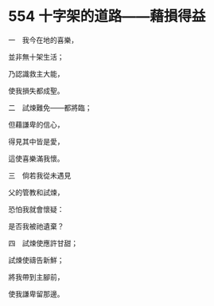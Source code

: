 # 554 十字架的道路——藉損得益

一　我今在地的喜樂，

並非無十架生活；

乃認識救主大能，

使我損失都成聖。

二　試煉難免——都將臨；

但藉謙卑的信心，

得見其中皆是愛，

這使喜樂滿我懷。

三　倘若我從未遇見

父的管教和試煉，

恐怕我就會懷疑：

是否我被祂遺棄？

四　試煉使應許甘甜；

試煉使禱告新鮮；

將我帶到主腳前，

使我謙卑留那邊。


